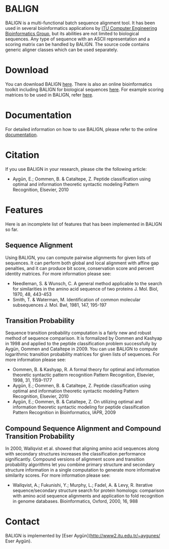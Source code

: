 BALIGN
======

BALIGN is a multi-functional batch sequence alignment tool. It has been used in several bioinformatics applications by [ITU Computer Engineering Bioinformatics Group](http://www.bioinformatics.itu.edu.tr/), but its abilities are not limited to biological sequences. Any type of sequence with an ASCII representation and a scoring matrix can be handled by BALIGN. The source code contains generic aligner classes which can be used separately.

# Download
You can download BALIGN [here](https://sourceforge.net/projects/balign/). There is also an online bioinformatics toolkit including BALIGN for biological sequences [here](http://160.75.26.175/bioinfo/tools/). For example scoring matrices to be used in BALIGN, refer [here](http://sourceforge.net/projects/balign/files/dat/scoring-matrices.zip/download).

# Documentation
For detailed information on how to use BALIGN, please refer to the online [documentation](https://github.com/eseraygun/balign/wiki/Documentation).

# Citation
If you use BALIGN in your research, please cite the following article: 

* Aygün, E.; Oommen, B. & Cataltepe, Z. Peptide classification using optimal and information theoretic syntactic modeling Pattern Recognition, Elsevier, 2010

# Features
Here is an incomplete list of features that has been implemented in BALIGN so far.

## Sequence Alignment
Using BALIGN, you can compute pairwise alignments for given lists of sequences. It can perform both global and local alignment with affine gap penalties, and it can produce bit score, conservation score and percent identity matrices. For more information please see: 

* Needleman, S. & Wunsch, C. A general method applicable to the search for similarities in the amino acid sequence of two proteins J. Mol. Biol, 1970, 48, 443-453
* Smith, T. & Waterman, M. Identification of common molecular subsequences J. Mol. Bwl, 1981, 147, 195-197

## Transition Probability
Sequence transition probability computation is a fairly new and robust method of sequence comparison. It is formalized by Oommen and Kashyap in 1998 and applied to the peptide classification problem successfully by Aygün, Oommen and Cataltepe in 2009. You can use BALIGN to compute logarithmic transition probability matrices for given lists of sequences. For more information please see: 

* Oommen, B. & Kashyap, R. A formal theory for optimal and information theoretic syntactic pattern recognition Pattern Recognition, Elsevier, 1998, 31, 1159-1177
* Aygün, E.; Oommen, B. & Cataltepe, Z. Peptide classification using optimal and information theoretic syntactic modeling Pattern Recognition, Elsevier, 2010
* Aygün, E.; Oommen, B. & Cataltepe, Z. On utilizing optimal and information theoretic syntactic modeling for peptide classification Pattern Recognition in Bioinformatics, IAPR, 2009

## Compound Sequence Alignment and Compound Transition Probability
In 2000, Wallqvist et al. showed that aligning amino acid sequences along with secondary structures increases the classification performance significantly. Compound versions of alignment score and transition probability algorithms let you combine primary structure and secondary structure information in a single computation to generate more informative similarity scores. For more information please see:

* Wallqvist, A.; Fukunishi, Y.; Murphy, L.; Fadel, A. & Levy, R. Iterative sequence/secondary structure search for protein homologs: comparison with amino acid sequence alignments and application to fold recognition in genome databases. Bioinformatics, Oxford, 2000, 16, 988

# Contact
BALIGN is implemented by [Eser Aygün](http://www2.itu.edu.tr/~aygunes/ Eser Aygün).